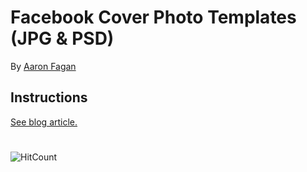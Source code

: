 # Facebook Cover Photo Templates (JPG & PSD)
By [Aaron Fagan](https://www.aaronfagan.ca/)

## Instructions
[See blog article.](https://www.aaronfagan.ca/blog/2015/facebook-cover-photo-templates-jpg-psd/)

#
![HitCount](http://hits.dwyl.io/aaronfagan/facebook-cover-photo-templates-jpg-psd.svg)